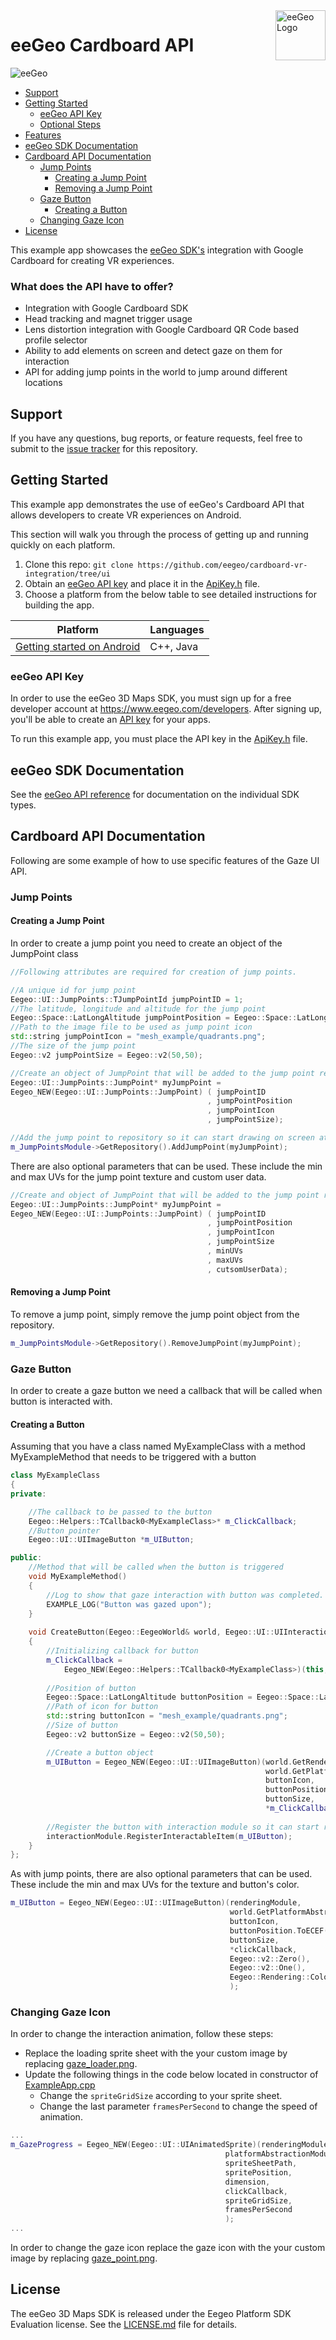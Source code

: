 <a href="http://www.eegeo.com/">
    <img src="http://cdn2.eegeo.com/wp-content/uploads/2016/03/eegeo_logo_quite_big.png" alt="eeGeo Logo" title="eegeo" align="right" height="80px" />
</a>

# eeGeo Cardboard API

![eeGeo](http://cdn2.eegeo.com/wp-content/uploads/2016/03/readme-banner.jpg)

* [Support](#support)
* [Getting Started](#getting-started)
    * [eeGeo API Key](#eegeo-api-key)
    * [Optional Steps](#optional-steps)
* [Features](#features)
* [eeGeo SDK Documentation](#eegeo-sdk-documentation)
* [Cardboard API Documentation](#cardboard-api-documentation)
    * [Jump Points](#jump-points)
        * [Creating a Jump Point](#creating-a-jump-point)  
        * [Removing a Jump Point](#removing-a-jump-point)
    * [Gaze Button](#gaze-button)
        * [Creating a Button](#creating-a-button)
    * [Changing Gaze Icon](#changing-gaze-icon)
* [License](#license)

This example app showcases the [eeGeo SDK's](http://www.eegeo.com/) integration with Google Cardboard for creating VR experiences.

### What does the API have to offer?

* Integration with Google Cardboard SDK
* Head tracking and magnet trigger usage
* Lens distortion integration with Google Cardboard QR Code based profile selector
* Ability to add elements on screen and detect gaze on them for interaction 
* API for adding jump points in the world to jump around different locations

## Support

If you have any questions, bug reports, or feature requests, feel free to submit to the [issue tracker](https://github.com/eegeo/cardboard-vr-integration/issues) for this repository.

## Getting Started

This example app demonstrates the use of eeGeo's Cardboard API that allows developers to create VR experiences on Android.

This section will walk you through the process of getting up and running quickly on each platform.

1.  Clone this repo: `git clone https://github.com/eegeo/cardboard-vr-integration/tree/ui`
2.  Obtain an [eeGeo API key](https://www.eegeo.com/developers/apikeys) and place it in the [ApiKey.h](https://github.com/eegeo/cardboard-vr-integration/blob/ui/src/ApiKey.h#L11) file.
3.  Choose a platform from the below table to see detailed instructions for building the app.

Platform                                        | Languages         
------------------------------------------------|-------------------
[Getting started on Android](/android#readme)   | C++, Java         

### eeGeo API Key 

In order to use the eeGeo 3D Maps SDK, you must sign up for a free developer account at https://www.eegeo.com/developers. After signing up, you'll be able to create an [API key](https://www.eegeo.com/developers/apikeys) for your apps. 

To run this example app, you must place the API key in the [ApiKey.h](https://github.com/eegeo/cardboard-vr-integration/blob/ui/src/ApiKey.h#L11) file.

## eeGeo SDK Documentation

See the [eeGeo API reference](http://cdn1.eegeo.com/docs/mobile-sdk/namespaces.html) for documentation on the individual SDK types.

## Cardboard API Documentation

Following are some example of how to use specific features of the Gaze UI API.

### Jump Points

#### Creating a Jump Point

In order to create a jump point you need to create an object of the JumpPoint class

```c++
//Following attributes are required for creation of jump points.

//A unique id for jump point
Eegeo::UI::JumpPoints::TJumpPointId jumpPointID = 1;
//The latitude, longitude and altitude for the jump point
Eegeo::Space::LatLongAltitude jumpPointPosition = Eegeo::Space::LatLongAltitude::FromDegrees(56.459935, -2.974200, 250);
//Path to the image file to be used as jump point icon
std::string jumpPointIcon = "mesh_example/quadrants.png";
//The size of the jump point
Eegeo::v2 jumpPointSize = Eegeo::v2(50,50);

//Create an object of JumpPoint that will be added to the jump point repository
Eegeo::UI::JumpPoints::JumpPoint* myJumpPoint = 
Eegeo_NEW(Eegeo::UI::JumpPoints::JumpPoint) ( jumpPointID
                                            , jumpPointPosition
                                            , jumpPointIcon
                                            , jumpPointSize);

//Add the jump point to repository so it can start drawing on screen at the specified location
m_JumpPointsModule->GetRepository().AddJumpPoint(myJumpPoint);
```

There are also optional parameters that can be used. These include the min and max UVs for the jump point texture and custom user data.

```c++
//Create and object of JumpPoint that will be added to the jump point repository
Eegeo::UI::JumpPoints::JumpPoint* myJumpPoint = 
Eegeo_NEW(Eegeo::UI::JumpPoints::JumpPoint) ( jumpPointID
                                            , jumpPointPosition
                                            , jumpPointIcon
                                            , jumpPointSize
                                            , minUVs
                                            , maxUVs
                                            , cutsomUserData);
```

#### Removing a Jump Point

To remove a jump point, simply remove the jump point object from the repository.

```c++
m_JumpPointsModule->GetRepository().RemoveJumpPoint(myJumpPoint);
```

### Gaze Button

In order to create a gaze button we need a callback that will be called when button is interacted with.

#### Creating a Button

Assuming that you have a class named MyExampleClass with a method MyExampleMethod that needs to be triggered with a button

```c++
class MyExampleClass
{
private:

    //The callback to be passed to the button
    Eegeo::Helpers::TCallback0<MyExampleClass>* m_ClickCallback;
    //Button pointer
    Eegeo::UI::UIImageButton *m_UIButton;

public:
    //Method that will be called when the button is triggered
    void MyExampleMethod()
    {
        //Log to show that gaze interaction with button was completed.
        EXAMPLE_LOG("Button was gazed upon");
    }
    
    void CreateButton(Eegeo::EegeoWorld& world, Eegeo::UI::UIInteractionModule& interactionModule)
    {
        //Initializing callback for button
        m_ClickCallback =
            Eegeo_NEW(Eegeo::Helpers::TCallback0<MyExampleClass>)(this, &MyExampleClass::MyExampleMethod);
        
        //Position of button
        Eegeo::Space::LatLongAltitude buttonPosition = Eegeo::Space::LatLongAltitude::FromDegrees(56.459935, -2.974200, 250);
        //Path of icon for button
        std::string buttonIcon = "mesh_example/quadrants.png";
        //Size of button
        Eegeo::v2 buttonSize = Eegeo::v2(50,50);

        //Create a button object
        m_UIButton = Eegeo_NEW(Eegeo::UI::UIImageButton)(world.GetRenderingModule(),
                                                         world.GetPlatformAbstractionModule(),
                                                         buttonIcon,
                                                         buttonPosition.ToECEF(),
                                                         buttonSize,
                                                         *m_ClickCallback);
        
        //Register the button with interaction module so it can start receiving interaction events
        interactionModule.RegisterInteractableItem(m_UIButton);
    }
};
```

As with jump points, there are also optional parameters that can be used. These include the min and max UVs for the texture and button's color.

```c++
m_UIButton = Eegeo_NEW(Eegeo::UI::UIImageButton)(renderingModule,
                                                 world.GetPlatformAbstractionModule(),
                                                 buttonIcon,
                                                 buttonPosition.ToECEF(),
                                                 buttonSize,
                                                 *clickCallback,
                                                 Eegeo::v2::Zero(),
                                                 Eegeo::v2::One(),
                                                 Eegeo::Rendering::Colors::RED
                                                 );
```

### Changing Gaze Icon

In order to change the interaction animation, follow these steps:
* Replace the loading sprite sheet with the your custom image by replacing [gaze_loader.png](https://github.com/eegeo/cardboard-vr-integration/blob/ui/android/assets/mesh_example/gaze_loader.png).
* Update the following things in the code below located in constructor of [ExampleApp.cpp](https://github.com/eegeo/cardboard-vr-integration/blob/ui/src/ExampleApp.cpp)
    * Change the `spriteGridSize` according to your sprite sheet.
    * Change the last parameter `framesPerSecond` to change the speed of animation.

```c++
...
m_GazeProgress = Eegeo_NEW(Eegeo::UI::UIAnimatedSprite)(renderingModule,
                                                platformAbstractionModule,
                                                spriteSheetPath,
                                                spritePosition,
                                                dimension,
                                                clickCallback,
                                                spriteGridSize,
                                                framesPerSecond
                                                );
...    
```

In order to change the gaze icon replace the gaze icon with the your custom image by replacing [gaze_point.png](https://github.com/eegeo/cardboard-vr-integration/blob/ui/android/assets/mesh_example/gaze_point.png).

## License

The eeGeo 3D Maps SDK is released under the Eegeo Platform SDK Evaluation license. See the [LICENSE.md](https://github.com/eegeo/cardboard-vr-integration/blob/master/LICENSE.md) file for details.

